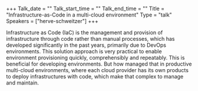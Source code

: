 +++
Talk_date = ""
Talk_start_time = ""
Talk_end_time = ""
Title = "Infrastructure-as-Code in a multi-cloud environment"
Type = "talk"
Speakers = ["herve-schweitzer"]
+++

Infrastructure as Code (IaC) is the management and provision of infrastructure through code rather than manual processes, which has developed significantly in the past years, primarily due to DevOps environments. This solution approach is very practical to enable environment provisioning quickly, comprehensibly and repeatably. This is beneficial for developing environments. But how managed that in productive multi-cloud environments, where each cloud provider has its own products to deploy infrastructures with code,  which make that complex to manage and maintain.  